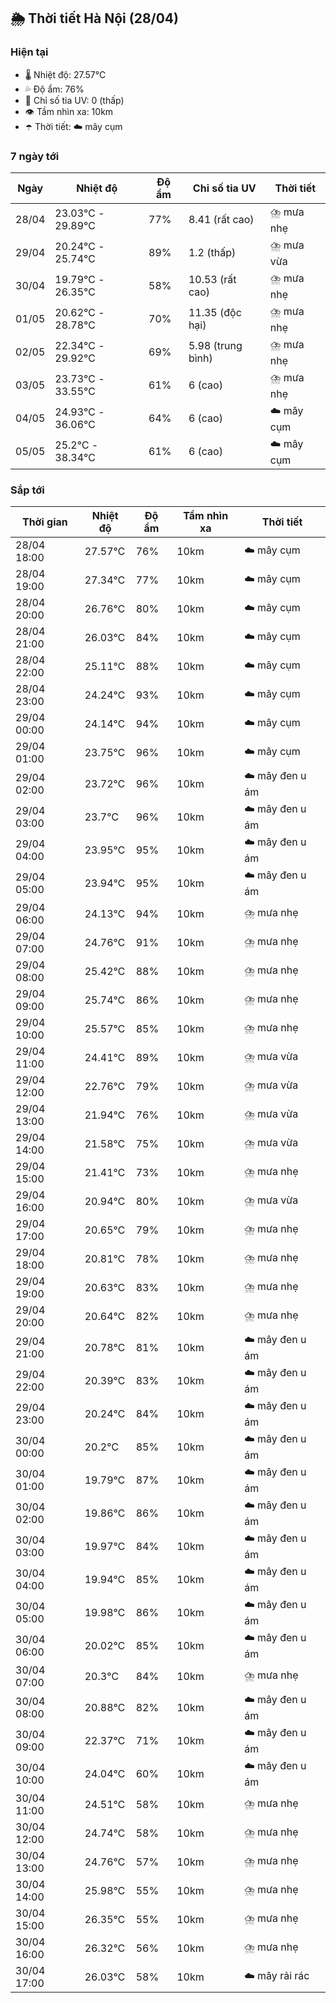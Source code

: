## 🌦️ Thời tiết Hà Nội (28/04)

### Hiện tại

- 🌡️ Nhiệt độ: 27.57℃
- 💦 Độ ẩm: 76%
- 🌟 Chỉ số tia UV: 0 (thấp)
- 👁️ Tầm nhìn xa: 10km
- ☂️ Thời tiết: ☁️ mây cụm

### 7 ngày tới

| Ngày | Nhiệt độ | Độ ẩm | Chỉ số tia UV | Thời tiết |
| --- | --- | --- | --- | --- |
| 28/04 | 23.03℃ - 29.89℃ | 77% | 8.41 (rất cao) | ⛈️ mưa nhẹ |
| 29/04 | 20.24℃ - 25.74℃ | 89% | 1.2 (thấp) | ⛈️ mưa vừa |
| 30/04 | 19.79℃ - 26.35℃ | 58% | 10.53 (rất cao) | ⛈️ mưa nhẹ |
| 01/05 | 20.62℃ - 28.78℃ | 70% | 11.35 (độc hại) | ⛈️ mưa nhẹ |
| 02/05 | 22.34℃ - 29.92℃ | 69% | 5.98 (trung bình) | ⛈️ mưa nhẹ |
| 03/05 | 23.73℃ - 33.55℃ | 61% | 6 (cao) | ⛈️ mưa nhẹ |
| 04/05 | 24.93℃ - 36.06℃ | 64% | 6 (cao) | ☁️ mây cụm |
| 05/05 | 25.2℃ - 38.34℃ | 61% | 6 (cao) | ☁️ mây cụm |

### Sắp tới

| Thời gian | Nhiệt độ | Độ ẩm | Tầm nhìn xa | Thời tiết |
| --- | --- | --- | --- | --- |
| 28/04 18:00 | 27.57℃ | 76% | 10km | ☁️ mây cụm |
| 28/04 19:00 | 27.34℃ | 77% | 10km | ☁️ mây cụm |
| 28/04 20:00 | 26.76℃ | 80% | 10km | ☁️ mây cụm |
| 28/04 21:00 | 26.03℃ | 84% | 10km | ☁️ mây cụm |
| 28/04 22:00 | 25.11℃ | 88% | 10km | ☁️ mây cụm |
| 28/04 23:00 | 24.24℃ | 93% | 10km | ☁️ mây cụm |
| 29/04 00:00 | 24.14℃ | 94% | 10km | ☁️ mây cụm |
| 29/04 01:00 | 23.75℃ | 96% | 10km | ☁️ mây cụm |
| 29/04 02:00 | 23.72℃ | 96% | 10km | ☁️ mây đen u ám |
| 29/04 03:00 | 23.7℃ | 96% | 10km | ☁️ mây đen u ám |
| 29/04 04:00 | 23.95℃ | 95% | 10km | ☁️ mây đen u ám |
| 29/04 05:00 | 23.94℃ | 95% | 10km | ☁️ mây đen u ám |
| 29/04 06:00 | 24.13℃ | 94% | 10km | ⛈️ mưa nhẹ |
| 29/04 07:00 | 24.76℃ | 91% | 10km | ⛈️ mưa nhẹ |
| 29/04 08:00 | 25.42℃ | 88% | 10km | ⛈️ mưa nhẹ |
| 29/04 09:00 | 25.74℃ | 86% | 10km | ⛈️ mưa nhẹ |
| 29/04 10:00 | 25.57℃ | 85% | 10km | ⛈️ mưa nhẹ |
| 29/04 11:00 | 24.41℃ | 89% | 10km | ⛈️ mưa vừa |
| 29/04 12:00 | 22.76℃ | 79% | 10km | ⛈️ mưa vừa |
| 29/04 13:00 | 21.94℃ | 76% | 10km | ⛈️ mưa vừa |
| 29/04 14:00 | 21.58℃ | 75% | 10km | ⛈️ mưa vừa |
| 29/04 15:00 | 21.41℃ | 73% | 10km | ⛈️ mưa nhẹ |
| 29/04 16:00 | 20.94℃ | 80% | 10km | ⛈️ mưa vừa |
| 29/04 17:00 | 20.65℃ | 79% | 10km | ⛈️ mưa nhẹ |
| 29/04 18:00 | 20.81℃ | 78% | 10km | ⛈️ mưa nhẹ |
| 29/04 19:00 | 20.63℃ | 83% | 10km | ⛈️ mưa nhẹ |
| 29/04 20:00 | 20.64℃ | 82% | 10km | ⛈️ mưa nhẹ |
| 29/04 21:00 | 20.78℃ | 81% | 10km | ☁️ mây đen u ám |
| 29/04 22:00 | 20.39℃ | 83% | 10km | ☁️ mây đen u ám |
| 29/04 23:00 | 20.24℃ | 84% | 10km | ☁️ mây đen u ám |
| 30/04 00:00 | 20.2℃ | 85% | 10km | ☁️ mây đen u ám |
| 30/04 01:00 | 19.79℃ | 87% | 10km | ☁️ mây đen u ám |
| 30/04 02:00 | 19.86℃ | 86% | 10km | ☁️ mây đen u ám |
| 30/04 03:00 | 19.97℃ | 84% | 10km | ☁️ mây đen u ám |
| 30/04 04:00 | 19.94℃ | 85% | 10km | ☁️ mây đen u ám |
| 30/04 05:00 | 19.98℃ | 86% | 10km | ☁️ mây đen u ám |
| 30/04 06:00 | 20.02℃ | 85% | 10km | ☁️ mây đen u ám |
| 30/04 07:00 | 20.3℃ | 84% | 10km | ⛈️ mưa nhẹ |
| 30/04 08:00 | 20.88℃ | 82% | 10km | ☁️ mây đen u ám |
| 30/04 09:00 | 22.37℃ | 71% | 10km | ☁️ mây đen u ám |
| 30/04 10:00 | 24.04℃ | 60% | 10km | ☁️ mây đen u ám |
| 30/04 11:00 | 24.51℃ | 58% | 10km | ⛈️ mưa nhẹ |
| 30/04 12:00 | 24.74℃ | 58% | 10km | ⛈️ mưa nhẹ |
| 30/04 13:00 | 24.76℃ | 57% | 10km | ⛈️ mưa nhẹ |
| 30/04 14:00 | 25.98℃ | 55% | 10km | ⛈️ mưa nhẹ |
| 30/04 15:00 | 26.35℃ | 55% | 10km | ⛈️ mưa nhẹ |
| 30/04 16:00 | 26.32℃ | 56% | 10km | ⛈️ mưa nhẹ |
| 30/04 17:00 | 26.03℃ | 58% | 10km | ☁️ mây rải rác |
